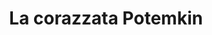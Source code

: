 ---
layout: post
title: La corazzata Potemkin
director: Sergej Eizenštejn
year: 1925
cover: https://images.mubicdn.net/images/film/1528/cache-116004-1623232364/image-w1280.jpg
---